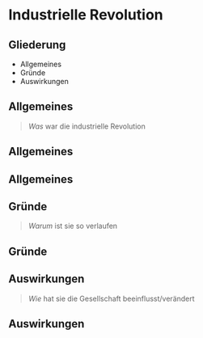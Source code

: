 # Industrielle Revolution



## Gliederung
+ Allgemeines
+ Gründe
+ Auswirkungen



## Allgemeines <!-- .slide: data-background="#000000" data-transition="concave" -->

> *Was* war die industrielle Revolution


## Allgemeines <!-- .slide: data-transition="concave" -->


## Allgemeines



## Gründe

> *Warum* ist sie so verlaufen


## Gründe



## Auswirkungen

> *Wie* hat sie die Gesellschaft beeinflusst/verändert


## Auswirkungen
